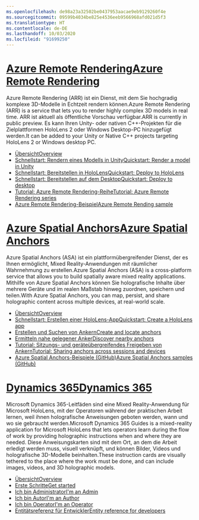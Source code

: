 ```yaml
---
ms.openlocfilehash: de98a23a32502be0437953aacae9eb9129260f4e
ms.sourcegitcommit: 09599b4034be825e4536eeb9566968afd021d5f3
ms.translationtype: HT
ms.contentlocale: de-DE
ms.lasthandoff: 10/03/2020
ms.locfileid: "91699250"
---
```

# <a name="azure-remote-rendering"></a>[<span data-ttu-id="794e3-101">Azure Remote Rendering</span><span class="sxs-lookup"><span data-stu-id="794e3-101">Azure Remote Rendering</span></span>](#tab/arr)

<span data-ttu-id="794e3-102">Azure Remote Rendering (ARR) ist ein Dienst, mit dem Sie hochgradig komplexe 3D-Modelle in Echtzeit rendern können.</span><span class="sxs-lookup"><span data-stu-id="794e3-102">Azure Remote Rendering (ARR) is a service that lets you to render highly complex 3D models in real time.</span></span> <span data-ttu-id="794e3-103">ARR ist aktuell als öffentliche Vorschau verfügbar.</span><span class="sxs-lookup"><span data-stu-id="794e3-103">ARR is currently in public preview.</span></span> <span data-ttu-id="794e3-104">Es kann Ihren Unity- oder nativen C++-Projekten für die Zielplattformen HoloLens 2 oder Windows Desktop-PC hinzugefügt werden.</span><span class="sxs-lookup"><span data-stu-id="794e3-104">It can be added to your Unity or Native C++ projects targeting HoloLens 2 or Windows desktop PC.</span></span>

* [<span data-ttu-id="794e3-105">Übersicht</span><span class="sxs-lookup"><span data-stu-id="794e3-105">Overview</span></span>](https://docs.microsoft.com/azure/remote-rendering/overview/about) 
* [<span data-ttu-id="794e3-106">Schnellstart: Rendern eines Modells in Unity</span><span class="sxs-lookup"><span data-stu-id="794e3-106">Quickstart: Render a model in Unity</span></span>](https://docs.microsoft.com/azure/remote-rendering/quickstarts/render-model) 
* [<span data-ttu-id="794e3-107">Schnellstart: Bereitstellen in HoloLens</span><span class="sxs-lookup"><span data-stu-id="794e3-107">Quickstart: Deploy to HoloLens</span></span>](https://docs.microsoft.com/azure/remote-rendering/quickstarts/deploy-to-hololens) 
* [<span data-ttu-id="794e3-108">Schnellstart: Bereitstellen auf dem Desktop</span><span class="sxs-lookup"><span data-stu-id="794e3-108">Quickstart: Deploy to desktop</span></span>](https://docs.microsoft.com/azure/remote-rendering/quickstarts/deploy-to-desktop) 
* [<span data-ttu-id="794e3-109">Tutorial: Azure Remote Rendering-Reihe</span><span class="sxs-lookup"><span data-stu-id="794e3-109">Tutorial: Azure Remote Rendering series</span></span>](https://docs.microsoft.com/azure/remote-rendering/tutorials/unity/tutorial-landing) 
* [<span data-ttu-id="794e3-110">Azure Remote Rendering-Beispiel</span><span class="sxs-lookup"><span data-stu-id="794e3-110">Azure Remote Rending sample</span></span>](https://docs.microsoft.com/azure/remote-rendering/samples/showcase-app)

# <a name="azure-spatial-anchors"></a>[<span data-ttu-id="794e3-111">Azure Spatial Anchors</span><span class="sxs-lookup"><span data-stu-id="794e3-111">Azure Spatial Anchors</span></span>](#tab/asa)

<span data-ttu-id="794e3-112">Azure Spatial Anchors (ASA) ist ein plattformübergreifender Dienst, der es Ihnen ermöglicht, Mixed Reality-Anwendungen mit räumlicher Wahrnehmung zu erstellen.</span><span class="sxs-lookup"><span data-stu-id="794e3-112">Azure Spatial Anchors (ASA) is a cross-platform service that allows you to build spatially aware mixed reality applications.</span></span> <span data-ttu-id="794e3-113">Mithilfe von Azure Spatial Anchors können Sie holografische Inhalte über mehrere Geräte und im realen Maßstab hinweg zuordnen, speichern und teilen.</span><span class="sxs-lookup"><span data-stu-id="794e3-113">With Azure Spatial Anchors, you can map, persist, and share holographic content across multiple devices, at real-world scale.</span></span>

* [<span data-ttu-id="794e3-114">Übersicht</span><span class="sxs-lookup"><span data-stu-id="794e3-114">Overview</span></span>](https://docs.microsoft.com/azure/spatial-anchors/overview) 
* [<span data-ttu-id="794e3-115">Schnellstart: Erstellen einer HoloLens-App</span><span class="sxs-lookup"><span data-stu-id="794e3-115">Quickstart: Create a HoloLens app</span></span>](https://docs.microsoft.com/azure/spatial-anchors/quickstarts/get-started-unity-hololens) 
* [<span data-ttu-id="794e3-116">Erstellen und Suchen von Ankern</span><span class="sxs-lookup"><span data-stu-id="794e3-116">Create and locate anchors</span></span>](https://docs.microsoft.com/azure/spatial-anchors/how-tos/create-locate-anchors-unity) 
* [<span data-ttu-id="794e3-117">Ermitteln nahe gelegener Anker</span><span class="sxs-lookup"><span data-stu-id="794e3-117">Discover nearby anchors</span></span>](https://docs.microsoft.com/azure/spatial-anchors/how-tos/set-up-coarse-reloc-unity)
* [<span data-ttu-id="794e3-118">Tutorial: Sitzungs- und geräteübergreifendes Freigeben von Ankern</span><span class="sxs-lookup"><span data-stu-id="794e3-118">Tutorial: Sharing anchors across sessions and devices</span></span>](https://docs.microsoft.com/azure/spatial-anchors/tutorials/tutorial-share-anchors-across-devices?tabs=VS%2CAndroid)  
* [<span data-ttu-id="794e3-119">Azure Spatial Anchors-Beispiele (GitHub)</span><span class="sxs-lookup"><span data-stu-id="794e3-119">Azure Spatial Anchors samples (GitHub)</span></span>](https://github.com/Azure/azure-spatial-anchors-samples) 

# <a name="dynamics-365"></a>[<span data-ttu-id="794e3-120">Dynamics 365</span><span class="sxs-lookup"><span data-stu-id="794e3-120">Dynamics 365</span></span>](#tab/D365)

<span data-ttu-id="794e3-121">Microsoft Dynamics 365-Leitfäden sind eine Mixed Reality-Anwendung für Microsoft HoloLens, mit der Operatoren während der praktischen Arbeit lernen, weil ihnen holografische Anweisungen geboten werden, wann und wo sie gebraucht werden.</span><span class="sxs-lookup"><span data-stu-id="794e3-121">Microsoft Dynamics 365 Guides is a mixed-reality application for Microsoft HoloLens that lets operators learn during the flow of work by providing holographic instructions when and where they are needed.</span></span> <span data-ttu-id="794e3-122">Diese Anweisungskarten sind mit dem Ort, an dem die Arbeit erledigt werden muss, visuell verknüpft, und können Bilder, Videos und holografische 3D-Modelle beinhalten.</span><span class="sxs-lookup"><span data-stu-id="794e3-122">These instruction cards are visually tethered to the place where the work must be done, and can include images, videos, and 3D holographic models.</span></span>

* [<span data-ttu-id="794e3-123">Übersicht</span><span class="sxs-lookup"><span data-stu-id="794e3-123">Overview</span></span>](https://docs.microsoft.com/dynamics365/mixed-reality/guides/) 
* [<span data-ttu-id="794e3-124">Erste Schritte</span><span class="sxs-lookup"><span data-stu-id="794e3-124">Get started</span></span>](https://docs.microsoft.com/dynamics365/mixed-reality/guides/get-started) 
* [<span data-ttu-id="794e3-125">Ich bin Administrator</span><span class="sxs-lookup"><span data-stu-id="794e3-125">I'm an Admin</span></span>](https://docs.microsoft.com/dynamics365/mixed-reality/guides/setup)
* [<span data-ttu-id="794e3-126">Ich bin Autor</span><span class="sxs-lookup"><span data-stu-id="794e3-126">I'm an Author</span></span>](https://docs.microsoft.com/dynamics365/mixed-reality/guides/authoring-overview) 
* [<span data-ttu-id="794e3-127">Ich bin Operator</span><span class="sxs-lookup"><span data-stu-id="794e3-127">I'm an Operator</span></span>](https://docs.microsoft.com/dynamics365/mixed-reality/guides/operator-overview) 
* [<span data-ttu-id="794e3-128">Entitätsreferenz für Entwickler</span><span class="sxs-lookup"><span data-stu-id="794e3-128">Entity reference for developers</span></span>](https://docs.microsoft.com/dynamics365/mixed-reality/guides/developer-entity-reference)
